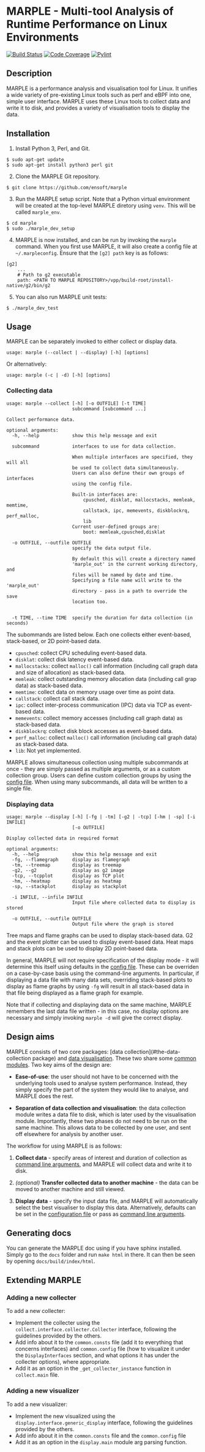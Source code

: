 # MARPLE - Multi-tool Analysis of Runtime Performance on Linux Environments
[![Build Status](https://travis-ci.org/ensoft/marple.svg?branch=master)](https://travis-ci.org/ensoft/marple)
[![Code Coverage](https://codecov.io/gh/ensoft/marple/branch/master/graph/badge.svg)](https://codecov.io/gh/ensoft/marple)
[![Pylint](https://s3-us-west-1.amazonaws.com/marple.ci.logs/most_recent/pylint.svg)](https://www.pylint.org)

## Description
MARPLE is a performance analysis and visualisation tool for Linux. It unifies a wide variety of pre-existing Linux tools such as perf and eBPF into one, simple user interface. MARPLE uses these Linux tools to collect data and write it to disk, and provides a variety of visualisation tools to display the data.

## Installation
1. Install Python 3, Perl, and Git.
~~~~
$ sudo apt-get update
$ sudo apt-get install python3 perl git
~~~~
2. Clone the MARPLE Git repository.
~~~~
$ git clone https://github.com/ensoft/marple
~~~~
3. Run the MARPLE setup script. Note that a Python virtual environment will be created at the top-level
MARPLE diretory using `venv`. This will be called `marple_env`.
~~~~
$ cd marple
$ sudo ./marple_dev_setup
~~~~
4. MARPLE is now installed, and can be run by invoking the `marple` command.
When you first use MARPLE, it will also
create a config file at `~/.marpleconfig`. Ensure that the `[g2] path` key is as follows:
~~~~
[g2]
    ...
    # Path to g2 executable
    path: <PATH TO MARPLE REPOSITORY>/vpp/build-root/install-native/g2/bin/g2
~~~~

5. You can also run MARPLE unit tests:
~~~~
$ ./marple_dev_test
~~~~

## Usage
MARPLE can be separately invoked to either collect or display data.
~~~~
usage: marple (--collect | --display) [-h] [options]
~~~~
Or alternatively:
~~~~
usage: marple (-c | -d) [-h] [options]
~~~~

### Collecting data
~~~~
usage: marple --collect [-h] [-o OUTFILE] [-t TIME]
                        subcommand [subcommand ...]

Collect performance data.

optional arguments:
  -h, --help            show this help message and exit

  subcommand            interfaces to use for data collection.

                        When multiple interfaces are specified, they will all
                        be used to collect data simultaneously.
                        Users can also define their own groups of interfaces
                        using the config file.

                        Built-in interfaces are:
                            cpusched, disklat, mallocstacks, memleak, memtime,
                            callstack, ipc, memevents, diskblockrq, perf_malloc,
                            lib
                        Current user-defined groups are:
                            boot: memleak,cpusched,disklat

  -o OUTFILE, --outfile OUTFILE
                        specify the data output file.

                        By default this will create a directory named
                        'marple_out' in the current working directory, and
                        files will be named by date and time.
                        Specifying a file name will write to the 'marple_out'
                        directory - pass in a path to override the save
                        location too.


  -t TIME, --time TIME  specify the duration for data collection (in seconds)
~~~~

The subommands are listed below. Each one collects either event-based, stack-based, or 2D point-based data.
* `cpusched`: collect CPU scheduling event-based data.
* `disklat`: collect disk latency event-based data.
* `mallocstacks`: collect `malloc()` call information (including call graph data and size of allocation) as stack-based data.
* `memleak`: collect outstanding memory allocation data (including call grap data) as stack-based data.
* `memtime`: collect data on memory usage over time as point data.
* `callstack`: collect call stack data.
* `ipc`: collect inter-process communication (IPC) data via TCP as event-based data.
* `memevents`: collect memory accesses (including call graph data) as stack-based data.
* `diskblockrq`: collect disk block accesses as event-based data.
* `perf_malloc`: collect `malloc()` call information (including call graph data) as stack-based data.
* `lib`: Not yet implemented.

MARPLE allows simultaneous collection using multiple subcommands at once - they are simply passed as multiple arguments, or as a custom collection group. Users can define custom collection groups by using the [config file](./config.txt). When using many subcommands, all data will be written to a single file.

### Displaying data
~~~~
usage: marple --display [-h] [-fg | -tm] [-g2 | -tcp] [-hm | -sp] [-i INFILE]
                        [-o OUTFILE]

Display collected data in required format

optional arguments:
  -h, --help            show this help message and exit
  -fg, --flamegraph     display as flamegraph
  -tm, --treemap        display as treemap
  -g2, --g2             display as g2 image
  -tcp, --tcpplot       display as TCP plot
  -hm, --heatmap        display as heatmap
  -sp, --stackplot      display as stackplot

  -i INFILE, --infile INFILE
                        Input file where collected data to display is stored

  -o OUTFILE, --outfile OUTFILE
                        Output file where the graph is stored
~~~~
Tree maps and flame graphs can be used to display stack-based data. G2 and the event plotter can be used to display event-based data. Heat maps and stack plots can be used to display 2D point-based data.

In general, MARPLE will not require specification of the display mode - it will determine this itself using defaults in the [config file](./config.txt). These can be overriden on a case-by-case basis using the command-line arguments. In particular, if displaying a data file with many data sets, overriding stack-based plots to display as flame graphs by using `-fg` will result in all stack-based data in that file being displayed as a flame graph for example.

Note that if collecting and displaying data on the same machine, MARPLE remembers the last data file written - in this case, no display options are necessary and simply invoking `marple -d` will give the correct display.

## Design aims
MARPLE consists of two core packages: [data collection](#the-data-collection package) and [data visualisation](#the-data-display-package). These two share some [common modules](#common-modules). Two key aims of the design are:

 * **Ease-of-use**: the user should not have to be concerned with the underlying tools used to analyse system performance. Instead, they simply specify the part of the system they would like to analyse, and MARPLE does the rest.

 * **Separation of data collection and visualisation**: the data collection module writes a data file to disk, which is later used by the visualisation module. Importantly, these two phases do not need to be run on the same machine. This allows data to be collected by one user, and sent off elsewhere for analysis by another user.

The workflow for using MARPLE is as follows:

 1. **Collect data** - specify areas of interest and duration of collection as [command line arguments](#collecting-data), and MARPLE will collect data and write it to disk.

 2. *(optional)* **Transfer collected data to another machine** - the data can be moved to another machine and still viewed.

 3. **Display data** - specify the input data file, and MARPLE will automatically select the best visualiser to display this data. Alternatively, defaults can be set in the [configuration file](#configuration) or pass as [command line arguments](#displaying-data).

## Generating docs
You can generate the MARPLE doc using if you have sphinx installed. Simply go to the `docs` folder and run `make html` in there. It can then be seen by opening `docs/build/index/html`.

## Extending MARPLE

### Adding a new collecter
To add a new collecter:
 * Implement the collecter using the `collect.interface.collecter.Collecter` interface, following the guidelines provided by the others.
 * Add info about it to the `common.consts` file (add it to everything that concerns interfaces) and `common.config` file (how to visualize it under the `DisplayInterfaces` section, and what options it has under the collecter options), where appropriate.
 * Add it as an option in the `_get_collecter_instance` function in `collect.main` file.

### Adding a new visualizer
To add a new visualizer:
 * Implement the new visualized using the `display.interface.generic_display` interface, following the guidelines provided by the others.
 * Add info about it in the `common.consts` file and the `common.config` file
 * Add it as an option in the `display.main` module arg parsing function.
